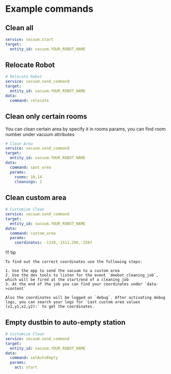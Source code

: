 # Example commands

## Clean all

```yaml
service: vacuum.start
target:
  entity_id: vacuum.YOUR_ROBOT_NAME
```

## Relocate Robot

```yaml
# Relocate Robot
service: vacuum.send_command
target:
  entity_id: vacuum.YOUR_ROBOT_NAME
data:
  command: relocate
```

## Clean only certain rooms

You can clean certain area by specify it in rooms params, you can find room number under vacuum attributes

```yaml
# Clean Area
service: vacuum.send_command
target:
  entity_id: vacuum.YOUR_ROBOT_NAME
data:
  command: spot_area
  params:
    rooms: 10,14
    cleanings: 1
```

## Clean custom area

```yaml
# Customize Clean
service: vacuum.send_command
target:
  entity_id: vacuum.YOUR_ROBOT_NAME
data:
  command: custom_area
  params:
    coordinates: -1339,-1511,296,-2587
```

!!! tip

    To find out the correct coordinates use the following steps:

    1. Use the app to send the vacuum to a custom area
    2. Use the dev tools to listen for the event `deebot_cleaning_job`, which will be fired at the start/end of a cleaning job
    3. At the end of the job you can find your coordinates under `data->content`

    Also the coordinates will be logged on `debug`. After activating debug logs, you can search your logs for `Last custom area values (x1,y1,x2,y2):` to get the coordinates.

## Empty dustbin to auto-empty station

```yaml
# Customize Clean
service: vacuum.send_command
target:
  entity_id: vacuum.YOUR_ROBOT_NAME
data:
  command: setAutoEmpty
  params:
    act: start
```
